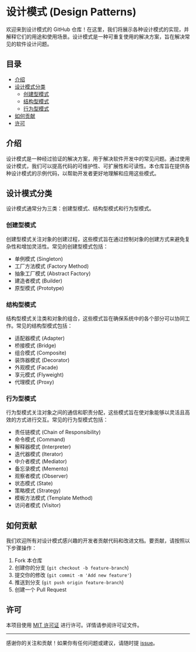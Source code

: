 # 设计模式 (Design Patterns)

欢迎来到设计模式的 GitHub 仓库！在这里，我们将展示各种设计模式的实现，并解释它们的用途和使用场景。设计模式是一种可重复使用的解决方案，旨在解决常见的软件设计问题。

## 目录

- [介绍](#介绍)
- [设计模式分类](#设计模式分类)
    - [创建型模式](#创建型模式)
    - [结构型模式](#结构型模式)
    - [行为型模式](#行为型模式)
- [如何贡献](#如何贡献)
- [许可](#许可)

## 介绍

设计模式是一种经过验证的解决方案，用于解决软件开发中的常见问题。通过使用设计模式，我们可以提高代码的可维护性、可扩展性和可读性。本仓库旨在提供各种设计模式的示例代码，以帮助开发者更好地理解和应用这些模式。

## 设计模式分类

设计模式通常分为三类：创建型模式、结构型模式和行为型模式。

### 创建型模式

创建型模式关注对象的创建过程，这些模式旨在通过控制对象的创建方式来避免复杂性和增加灵活性。常见的创建型模式包括：

- 单例模式 (Singleton)
- 工厂方法模式 (Factory Method)
- 抽象工厂模式 (Abstract Factory)
- 建造者模式 (Builder)
- 原型模式 (Prototype)

### 结构型模式

结构型模式关注类和对象的组合，这些模式旨在确保系统中的各个部分可以协同工作。常见的结构型模式包括：

- 适配器模式 (Adapter)
- 桥接模式 (Bridge)
- 组合模式 (Composite)
- 装饰器模式 (Decorator)
- 外观模式 (Facade)
- 享元模式 (Flyweight)
- 代理模式 (Proxy)

### 行为型模式

行为型模式关注对象之间的通信和职责分配，这些模式旨在使对象能够以灵活且高效的方式进行交互。常见的行为型模式包括：

- 责任链模式 (Chain of Responsibility)
- 命令模式 (Command)
- 解释器模式 (Interpreter)
- 迭代器模式 (Iterator)
- 中介者模式 (Mediator)
- 备忘录模式 (Memento)
- 观察者模式 (Observer)
- 状态模式 (State)
- 策略模式 (Strategy)
- 模板方法模式 (Template Method)
- 访问者模式 (Visitor)

## 如何贡献

我们欢迎所有对设计模式感兴趣的开发者贡献代码和改进文档。要贡献，请按照以下步骤操作：

1. Fork 本仓库
2. 创建你的分支 (`git checkout -b feature-branch`)
3. 提交你的修改 (`git commit -m 'Add new feature'`)
4. 推送到分支 (`git push origin feature-branch`)
5. 创建一个 Pull Request

## 许可

本项目使用 [MIT 许可证](LICENSE) 进行许可。详情请参阅许可证文件。

---

感谢你的关注和贡献！如果你有任何问题或建议，请随时提 [issue](https://github.com/your-repo/design-patterns/issues)。